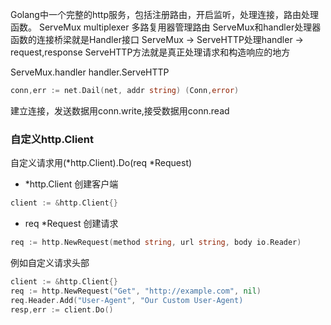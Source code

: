Golang中一个完整的http服务，包括注册路由，开启监听，处理连接，路由处理函数。
ServeMux
multiplexer 多路复用器管理路由
ServeMux和handler处理器函数的连接桥梁就是Handler接口
ServeMux -> ServeHTTP处理handler -> request,response
ServeHTTP方法就是真正处理请求和构造响应的地方

ServeMux.handler
handler.ServeHTTP

```go
conn,err := net.Dail(net, addr string) (Conn,error)
```
建立连接，发送数据用conn.write,接受数据用conn.read

### 自定义http.Client
自定义请求用(*http.Client).Do(req *Request)
- *http.Client 创建客户端
```go
client := &http.Client{} 
```
- req *Request 创建请求
```go
req := http.NewRequest(method string, url string, body io.Reader)
```
例如自定义请求头部
```go
client := &http.Client{}
req := http.NewRequest("Get", "http://example.com", nil)
req.Header.Add("User-Agent", "Our Custom User-Agent)
resp,err := client.Do()
```

